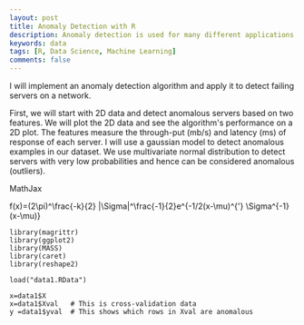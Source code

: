 ```yaml
---
layout: post
title: Anomaly Detection with R
description: Anomaly detection is used for many different applications. It is a commonly used technique for fraud detection. It is also used in manufacturing to detect anomalous systems such as aircraft engines. It can also be used to identify anomalous medical devices and machines in a data center.
keywords: data
tags: [R, Data Science, Machine Learning]
comments: false
---
```


I will implement an anomaly detection algorithm and apply it to detect failing servers on a network.

First, we will start with 2D data and detect anomalous servers based on two features. We will plot the 2D data and see the algorithm's performance on a 2D plot. The features measure the through-put (mb/s) and latency (ms) of response of each server.
I will use a gaussian model to detect anomalous examples in our dataset. We use multivariate normal distribution to detect servers with very low probabilities and hence can be considered anomalous (outliers).


MathJax

f(x)=(2\pi)^\frac{-k}{2} |\Sigma|^\frac{-1}{2}e^{-1/2(x-\mu)^{'} \Sigma^{-1}(x-\mu)}

````
library(magrittr)  
library(ggplot2)  
library(MASS)      
library(caret) 
library(reshape2) 
````

````
load("data1.RData")
````

````
x=data1$X
x=data1$Xval   # This is cross-validation data
y =data1$yval  # This shows which rows in Xval are anomalous
````
